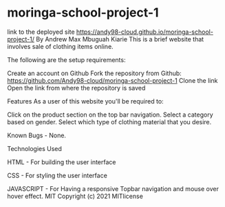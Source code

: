 # moringa-school-project-1
link to the deployed site https://andy98-cloud.github.io/moringa-school-project-1/
By Andrew Max Mbuguah Kiarie
This is a brief website that involves sale of clothing items online.

The following are the setup requirements:

Create an account on Github Fork the repository from Github: https://github.com/Andy98-cloud/moringa-school-project-1 Clone the link Open the link from where the repository is saved

Features As a user of this website you'll be required to:

Click on the product section on the top bar navigation. Select a category based on gender. Select which type of clothing material that you desire.

Known Bugs - None.

Technologies Used

HTML - For building the user interface

CSS - For styling the user interface

JAVASCRIPT - For Having a responsive Topbar navigation and mouse over hover effect.
MIT Copyright (c) 2021 MITlicense
